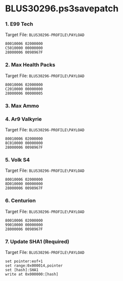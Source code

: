 # BLUS30296.ps3savepatch

### 1. E99 Tech

Target File: `BLUS30296-PROFILE\PAYLOAD`

```
80010006 02000000
C5010000 00000000
28000006 0098967F
```

### 2. Max Health Packs

Target File: `BLUS30296-PROFILE\PAYLOAD`

```
80010006 02000000
C2010000 00000000
28000006 00000005
```

### 3. Max Ammo
### 4. Ar9 Valkyrie

Target File: `BLUS30296-PROFILE\PAYLOAD`

```
80010006 02000000
8C010000 00000000
28000006 0098967F
```

### 5. Volk S4

Target File: `BLUS30296-PROFILE\PAYLOAD`

```
80010006 02000000
8D010000 00000000
28000006 0098967F
```

### 6. Centurion

Target File: `BLUS30296-PROFILE\PAYLOAD`

```
80010006 02000000
99010000 00000000
28000006 0098967F
```

### 7. Update SHA1 (Required)

Target File: `BLUS30296-PROFILE\PAYLOAD`

```
set pointer:eof+1
set range:0x000014,pointer
set [hash]:SHA1
write at 0x000000:[hash]
```

